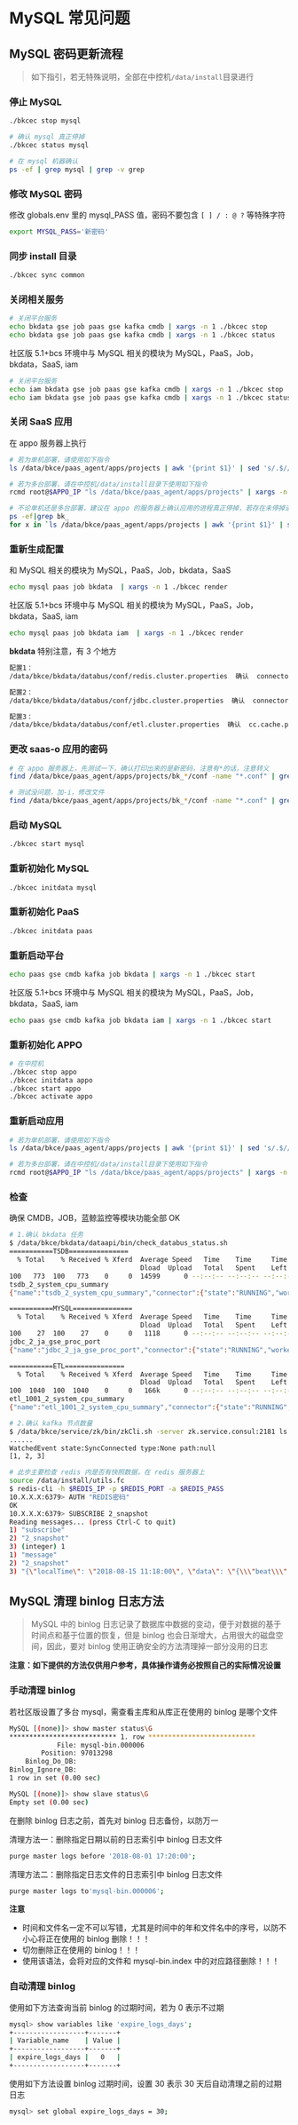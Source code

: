 # MySQL 常见问题

## MySQL 密码更新流程

> 如下指引，若无特殊说明，全部在中控机`/data/install`目录进行

### 停止 MySQL

```bash
./bkcec stop mysql

# 确认 mysql 真正停掉
./bkcec status mysql

# 在 mysql 机器确认
ps -ef | grep mysql | grep -v grep
```

### 修改 MySQL 密码

修改 globals.env 里的 mysql_PASS 值，密码不要包含 `[ ] / : @ ?` 等特殊字符

```bash
export MYSQL_PASS='新密码'
```

### 同步 install 目录

```bash
./bkcec sync common
```

### 关闭相关服务

```bash
# 关闭平台服务
echo bkdata gse job paas gse kafka cmdb | xargs -n 1 ./bkcec stop
echo bkdata gse job paas gse kafka cmdb | xargs -n 1 ./bkcec status
```

社区版 5.1+bcs 环境中与 MySQL 相关的模块为 MySQL，PaaS，Job，bkdata，SaaS, iam

```bash
# 关闭平台服务
echo iam bkdata gse job paas gse kafka cmdb | xargs -n 1 ./bkcec stop
echo iam bkdata gse job paas gse kafka cmdb | xargs -n 1 ./bkcec status
```

### 关闭 SaaS 应用

在 appo 服务器上执行

```bash
# 若为单机部署，请使用如下指令
ls /data/bkce/paas_agent/apps/projects | awk '{print $1}' | sed 's/.$//' | xargs -n 1 ./bkcec stop saas-o

# 若为多台部署，请在中控机/data/install目录下使用如下指令
rcmd root@$APPO_IP "ls /data/bkce/paas_agent/apps/projects" | xargs -n 1 ./bkcec stop saas-o

# 不论单机还是多台部署，建议在 appo 的服务器上确认应用的进程真正停掉，若存在未停掉进程，可以采用强杀方法
ps -ef|grep bk_
for x in `ls /data/bkce/paas_agent/apps/projects | awk '{print $1}' | sed 's/.$//'` ; do ps -ef | grep $x | grep -v grep | awk '{print $2}' | xargs -n 1 kill -9 ; done
```

### 重新生成配置

和 MySQL 相关的模块为 MySQL，PaaS，Job，bkdata，SaaS

```bash
echo mysql paas job bkdata  | xargs -n 1 ./bkcec render
```
社区版 5.1+bcs 环境中与 MySQL 相关的模块为 MySQL，PaaS，Job，bkdata，SaaS, iam

```bash
echo mysql paas job bkdata iam  | xargs -n 1 ./bkcec render
```

**bkdata** 特别注意，有 3 个地方

```bash
配置1：
/data/bkce/bkdata/databus/conf/redis.cluster.properties  确认  connector.redis.auth=redis密码

配置2：
/data/bkce/bkdata/databus/conf/jdbc.cluster.properties  确认  connector.connection.password=mysql密码

配置3：
/data/bkce/bkdata/databus/conf/etl.cluster.properties  确认  cc.cache.passwd=mysql密码
```

### 更改 saas-o 应用的密码

```bash
# 在 appo 服务器上，先测试一下，确认打印出来的是新密码，注意有*的话，注意转义
find /data/bkce/paas_agent/apps/projects/bk_*/conf -name "*.conf" | grep "bk" | xargs grep "老密码" -l | xargs sed "s/老密码/新密码/g"

# 测试没问题，加-i，修改文件
find /data/bkce/paas_agent/apps/projects/bk_*/conf -name "*.conf" | grep "bk" | xargs grep "老密码" -l | xargs sed -i "s/老密码/新密码/g"
```

### 启动 MySQL

```bash
./bkcec start mysql
```

### 重新初始化 MySQL

```bash
./bkcec initdata mysql
```

### 重新初始化 PaaS

```bash
./bkcec initdata paas
```

### 重新启动平台

```bash
echo paas gse cmdb kafka job bkdata | xargs -n 1 ./bkcec start
```
社区版 5.1+bcs 环境中与 MySQL 相关的模块为 MySQL，PaaS，Job，bkdata，SaaS, iam

```bash
echo paas gse cmdb kafka job bkdata iam | xargs -n 1 ./bkcec start
```

### 重新初始化 APPO

```bash
# 在中控机
./bkcec stop appo
./bkcec initdata appo
./bkcec start appo
./bkcec activate appo
```

### 重新启动应用

```bash
# 若为单机部署，请使用如下指令
ls /data/bkce/paas_agent/apps/projects | awk '{print $1}' | sed 's/.$//' | xargs -n 1 ./bkcec start saas-o

# 若为多台部署，请在中控机/data/install目录下使用如下指令
rcmd root@$APPO_IP "ls /data/bkce/paas_agent/apps/projects" | xargs -n 1 ./bkcec start saas-o
```

### 检查

确保 CMDB，JOB，蓝鲸监控等模块功能全部 OK

```bash
# 1.确认 bkdata 任务
$ /data/bkce/bkdata/dataapi/bin/check_databus_status.sh
===========TSDB===============
  % Total    % Received % Xferd  Average Speed   Time    Time     Time  Current
                                 Dload  Upload   Total   Spent    Left  Speed
100   773  100   773    0     0  14599      0 --:--:-- --:--:-- --:--:-- 14865
tsdb_2_system_cpu_summary
{"name":"tsdb_2_system_cpu_summary","connector":{"state":"RUNNING","worker_id":"10.X.X.X:10054"},"tasks":[{"state":"RUNNING","id":0,"worker_id":"10.X.X.X:10054"}]}

===========MYSQL===============
  % Total    % Received % Xferd  Average Speed   Time    Time     Time  Current
                                 Dload  Upload   Total   Spent    Left  Speed
100    27  100    27    0     0   1118      0 --:--:-- --:--:-- --:--:--  1125
jdbc_2_ja_gse_proc_port
{"name":"jdbc_2_ja_gse_proc_port","connector":{"state":"RUNNING","worker_id":"10.X.X.X:10051"},"tasks":[{"state":"RUNNING","id":0,"worker_id":"10.X.X.X:10051"}]}

===========ETL===============
  % Total    % Received % Xferd  Average Speed   Time    Time     Time  Current
                                 Dload  Upload   Total   Spent    Left  Speed
100  1040  100  1040    0     0   166k      0 --:--:-- --:--:-- --:--:--  169k
etl_1001_2_system_cpu_summary
{"name":"etl_1001_2_system_cpu_summary","connector":{"state":"RUNNING","worker_id":"10.X.X.X:10052"},"tasks":[{"state":"RUNNING","id":0,"worker_id":"10.X.X.X:10052"}]}

# 2.确认 kafka 节点数量
$ /data/bkce/service/zk/bin/zkCli.sh -server zk.service.consul:2181 ls /common_kafka/brokers/ids
......
WatchedEvent state:SyncConnected type:None path:null
[1, 2, 3]

# 此步主要检查 redis 内是否有快照数据，在 redis 服务器上
source /data/install/utils.fc
$ redis-cli -h $REDIS_IP -p $REDIS_PORT -a $REDIS_PASS
10.X.X.X:6379> AUTH "REDIS密码"
OK
10.X.X.X:6379> SUBSCRIBE 2_snapshot
Reading messages... (press Ctrl-C to quit)
1) "subscribe"
2) "2_snapshot"
3) (integer) 1
1) "message"
2) "2_snapshot"
3) "{\"localTime\": \"2018-08-15 11:18:00\", \"data\": \"{\\\"beat\\\":{\\\"address\\\":
```

## MySQL 清理 binlog 日志方法

> MySQL 中的 binlog 日志记录了数据库中数据的变动，便于对数据的基于时间点和基于位置的恢复，但是 binlog 也会日渐增大，占用很大的磁盘空间，因此，要对 binlog 使用正确安全的方法清理掉一部分没用的日志

**注意：如下提供的方法仅供用户参考，具体操作请务必按照自己的实际情况设置**

### 手动清理 binlog

若社区版设置了多台 mysql，需查看主库和从库正在使用的 binlog 是哪个文件

```bash
MySQL [(none)]> show master status\G
*************************** 1. row ***************************
            File: mysql-bin.000006
        Position: 97013298
    Binlog_Do_DB:
Binlog_Ignore_DB:
1 row in set (0.00 sec)

MySQL [(none)]> show slave status\G
Empty set (0.00 sec)
```

在删除 binlog 日志之前，首先对 binlog 日志备份，以防万一

清理方法一：删除指定日期以前的日志索引中 binlog 日志文件

```bash
purge master logs before '2018-08-01 17:20:00';
```

清理方法二：删除指定日志文件的日志索引中 binlog 日志文件

```bash
purge master logs to'mysql-bin.000006';
```

**注意**

- 时间和文件名一定不可以写错，尤其是时间中的年和文件名中的序号，以防不小心将正在使用的 binlog 删除！！！
- 切勿删除正在使用的 binlog！！！
- 使用该语法，会将对应的文件和 mysql-bin.index 中的对应路径删除！！！

### 自动清理 binlog

使用如下方法查询当前 binlog 的过期时间，若为 0 表示不过期

```bash
mysql> show variables like 'expire_logs_days';
+------------------+-------+
| Variable_name    | Value |
+------------------+-------+
| expire_logs_days |   0   |
+------------------+-------+
```

使用如下方法设置 binlog 过期时间，设置 30 表示 30 天后自动清理之前的过期日志

```bash
mysql> set global expire_logs_days = 30;
```
